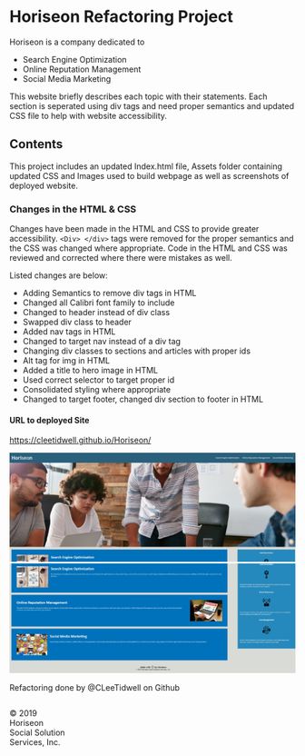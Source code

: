 # Horiseon Refactoring Project

Horiseon is a company dedicated to
- Search Engine Optimization
- Online Reputation Management
- Social Media Marketing

This website briefly describes each topic with their statements. Each section is seperated using div tags 
and need proper semantics and updated CSS file to help with website accessibility.

## Contents

This project includes an updated Index.html file, Assets folder containing updated CSS and Images used to build webpage
as well as screenshots of deployed website.

### Changes in the HTML & CSS

Changes have been made in the HTML and CSS to provide greater accessibility.
`` <Div> </div> `` tags were removed for the proper semantics and the CSS was changed where appropriate.
Code in the HTML and CSS was reviewed and corrected where there were mistakes as well.

Listed changes are below:
- Adding Semantics to remove div tags in HTML
- Changed all Calibri font family to include
- Changed to header instead of div class
- Swapped div class to header
- Added nav tags in HTML
- Changed to target nav instead of a div tag
- Changing div classes to sections and articles with proper ids
- Alt tag for img in HTML
- Added a title to hero image in HTML
- Used correct selector to target proper id
- Consolidated styling where appropriate
- Changed to target footer, changed div section to footer in HTML

#### URL to deployed Site

https://cleetidwell.github.io/Horiseon/

![Screenshot of Deployed Site top](./assets/images/Deployed1.jpg)
![Screenshot of Deployed Site bottom](./assets/images/Deployed2.jpg)

Refactoring done by @CLeeTidwell on Github

<footer>
<p style="float:left; width: 20%;">
© 2019 Horiseon Social Solution Services, Inc.
</p>
</footer>